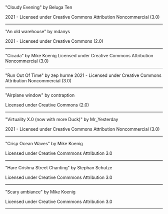 "Cloudy Evening"
by Beluga Ten

2021 - Licensed under
Creative Commons
Attribution Noncommercial (3.0)

---

"An old warehouse"
by mdanys

2021 - Licensed under
Creative Commons (2.0)

---

"Cicada"
by Mike Koenig
Licensed under
Creative Commons
Attribution Noncommercial (3.0)

---

"Run Out Of Time"
by zep hurme
2021 - Licensed under
Creative Commons
Attribution Noncommercial (3.0)

---

"Airplane window"
by  contraption 

Licensed under
Creative Commons (2.0)

---

"Virtuality X.0 (now with more Duck)"
by Mr_Yesterday

2021 - Licensed under
Creative Commons
Attribution Noncommercial (3.0)

---

"Crisp Ocean Waves"
by Mike Koenig

Licensed under
Creative Commmons
Attribution 3.0

---

"Hare Crishna Street Chanting"
by Stephan Schutze

Licensed under
Creative Commmons
Attribution 3.0

---

"Scary ambiance"
by Mike Koenig

Licensed under
Creative Commmons
Attribution 3.0

---

